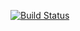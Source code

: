 [![Build Status](https://secure.travis-ci.org/jrosti/ontrail.png)](http://travis-ci.org/jrosti/ontrail)
